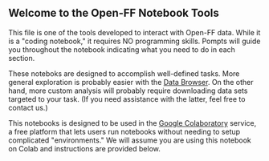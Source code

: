 ## Welcome to the Open-FF Notebook Tools
This file is one of the tools developed to interact with Open-FF data. While it is a "coding notebook," it requires NO programming skills.  Pompts will guide you throughout the notebook indicating what you need to do in each section.

These noteboks are designed to accomplish well-defined tasks.  More general exploration is probably easier with the [Data Browser](https://storage.googleapis.com/open-ff-browser/Open-FF_Catalog.html). On the other hand, more custom analysis will probably require downloading data sets targeted to your task.  (If you need assistance with the latter, feel free to contact us.)

This notebooks is designed to be used in the [Google Colaboratory](https://colab.google/) service, a free platform that lets users run notebooks without needing to setup complicated "environments."  We will assume you are using this notebook on Colab and instructions are provided below.  

